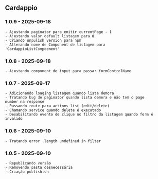 ## Cardappio

### 1.0.9 - 2025-09-18
    - Ajustando paginator para emitir currentPage - 1
    - Ajustando valor default listagem para 0
    - Criando unpulish version para npm
    - Alterando nome de Component de listagem para 'CardappioListCompoenent'

### 1.0.8 - 2025-09-18
    - Ajustando component de input para passar formControlName

### 1.0.7 - 2025-09-17
    - Adicionando loaging listagem quando lista demora
    - Tratando bug de paginator quando lista demora e não tem o page number na response
    - Passando route para actions list (edit/delete)
    - Chamando service quando delete é executado
    - Desabilitando evento de clique no filtro da listagem quando form é invalido

### 1.0.6 - 2025-09-10
    - Tratando error .length undefined in filter

### 1.0.5 - 2025-09-10
    - Republicando versão 
    - Removendo pasta desnecessária
    - Criação publish.sh